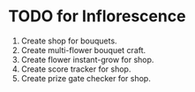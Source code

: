# TODO for Inflorescence

1. Create shop for bouquets.
2. Create multi-flower bouquet craft.
3. Create flower instant-grow for shop.
4. Create score tracker for shop.
5. Create prize gate checker for shop.